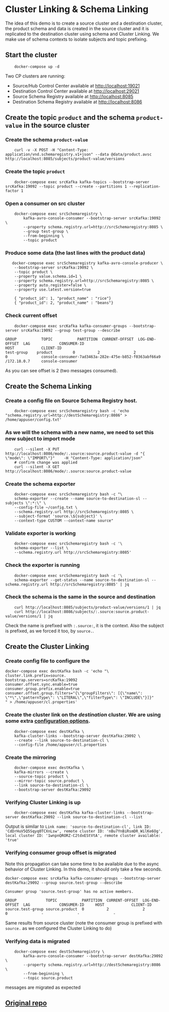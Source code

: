 # Cluster Linking & Schema Linking

The idea of this demo is to create a source cluster and a destination cluster, the product schema and data is created in the source cluster and it is replicated to the destination cluster using schema and Cluster Linking. We make use of schema contexts to isolate subjects and topic prefixing.

## Start the cluster

```shell
    docker-compose up -d
```

Two CP clusters are running:

*  Source/Hub Control Center available at [http://localhost:19021](http://localhost:19021/)
*  Destination Control Center available at [http://localhost:29021](http://localhost:29021/)
*  Source Schema Registry available at [http://localhost:8085](http://localhost:8085/)
*  Destination Schema Registry available at [http://localhost:8086](http://localhost:8086/)

## Create the topic `product` and the schema `product-value` in the source cluster

###  Create the schema `product-value` 

```shell
    curl -v -X POST -H "Content-Type: application/vnd.schemaregistry.v1+json" --data @data/product.avsc http://localhost:8085/subjects/product-value/versions
```

###  Create the topic `product`
```shell
    docker-compose exec srcKafka kafka-topics --bootstrap-server srcKafka:19092 --topic product --create --partitions 1 --replication-factor 1
```

### Open a consumer on src cluster

```shell
    docker-compose exec srcSchemaregistry \
        kafka-avro-console-consumer --bootstrap-server srcKafka:19092 \
        --property schema.registry.url=http://srcSchemaregistry:8085 \
        --group test-group \
        --from-beginning \
        --topic product
```

###  Produce some data (the last lines with the product data)
```shell
   docker-compose exec srcSchemaregistry kafka-avro-console-producer \
    --bootstrap-server srcKafka:19092 \
    --topic product \
    --property value.schema.id=1 \
    --property schema.registry.url=http://srcSchemaregistry:8085 \
    --property auto.register=false \
    --property use.latest.version=true

    { "product_id": 1, "product_name" : "rice"} 
    { "product_id": 2, "product_name" : "beans"} 
```

### Check current offset
```shell
    docker-compose exec srcKafka kafka-consumer-groups --bootstrap-server srcKafka:19092 --group test-group --describe

GROUP           TOPIC           PARTITION  CURRENT-OFFSET  LOG-END-OFFSET  LAG             CONSUMER-ID                                           HOST            CLIENT-ID
test-group    product         0          2               2               0               console-consumer-7ad3463a-282e-475e-b852-f0363abf66a9 /172.18.0.7     console-consumer
```

As you can see offset is 2 (two messages consumed).

## Create the Schema Linking

### Create a config file on Source Schema Registry host.

```shell
    docker-compose exec srcSchemaregistry bash -c 'echo "schema.registry.url=http://destSchemaregistry:8086" > /home/appuser/config.txt'
```

### As we will the schema with a new name, we need to set this new subject to import mode
```shell
    curl --silent -X PUT http://localhost:8086/mode/:.source:source.product-value -d "{  \"mode\": \"IMPORT\"}"    -H "Content-Type: application/json"
    # confirm change was applied
    curl --silent -X GET http://localhost:8086/mode/:.source:source.product-value
```

### Create the schema exporter 
```shell
    docker-compose exec srcSchemaregistry bash -c "\
    schema-exporter --create --name source-to-destination-sl --subjects \":*:\" \
    --config-file ~/config.txt \
    --schema.registry.url http://srcSchemaregistry:8085 \
    --subject-format 'source.\${subject}' \
    --context-type CUSTOM --context-name source"
```

### Validate exporter is working
```shell
    docker-compose exec srcSchemaregistry bash -c '\
    schema-exporter --list \
    --schema.registry.url http://srcSchemaregistry:8085'
````

### Check the exporter is running
```shell
    docker-compose exec srcSchemaregistry bash -c '\
    schema-exporter --get-status --name source-to-destination-sl --schema.registry.url http://srcSchemaregistry:8085' | jq
```

### Check the schema is the same in the source and destination

```shell
    curl http://localhost:8085/subjects/product-value/versions/1 | jq
    curl http://localhost:8086/subjects/:.source:source.product-value/versions/1 | jq
```

Check the name is prefixed with `:.source:`, it is the context. Also the subject is prefixed, as we forced it too, by `source.`.

## Create the Cluster Linking

### Create config file to configure the 
```shell
docker-compose exec destKafka bash -c 'echo "\
cluster.link.prefix=source.
bootstrap.servers=srcKafka:19092
consumer.offset.sync.enable=true 
consumer.group.prefix.enable=true
consumer.offset.group.filters="{\"groupFilters\": [{\"name\": \"*\",\"patternType\": \"LITERAL\",\"filterType\": \"INCLUDE\"}]}"
" > /home/appuser/cl.properties'
```
### Create the cluster link on the *destination* cluster. We are using some extra [configuration options](https://docs.confluent.io/platform/current/multi-dc-deployments/cluster-linking/configs.html#configuration-options).
```shell
    docker-compose exec destKafka \
    kafka-cluster-links --bootstrap-server destKafka:29092 \
    --create --link source-to-destination-cl \
    --config-file /home/appuser/cl.properties
``` 

### Create the mirroring
```shell
    docker-compose exec destKafka \
    kafka-mirrors --create \
    --source-topic product \
    --mirror-topic source.product \
    --link source-to-destination-cl \
    --bootstrap-server destKafka:29092        
``` 

### Verifying Cluster Linking is up

```shell
    docker-compose exec destKafka kafka-cluster-links --bootstrap-server destKafka:29092 --link source-to-destination-cl --list
 ````

Output is similar to `Link name: 'source-to-destination-cl', link ID: 'CdDrHuV5Q5Sqyq0TCXnLsw', remote cluster ID: 'nBu7YnBiRsmDR_WilKe6Og', local cluster ID: '1wnpnQRORZ-C2tdxEStVtA', remote cluster available: 'true'`

### Verifying consumer group offset is migrated

Note this propagation can take some time to be available due to the async behavior of Cluster Linking. In this demo, it should only take a few seconds.

```shell
docker-compose exec srcKafka kafka-consumer-groups --bootstrap-server destKafka:29092 --group source.test-group --describe

Consumer group 'source.test-group' has no active members.

GROUP             TOPIC           PARTITION  CURRENT-OFFSET  LOG-END-OFFSET  LAG             CONSUMER-ID     HOST            CLIENT-ID
source.test-group source.product  0          2               2               0               -               -               -
```

Same results from source cluster (note the consumer group is prefixed with `source.` as we configured the Cluster Linking to do)

### Verifying data is migrated

```shell
    docker-compose exec destSchemaregistry \
        kafka-avro-console-consumer --bootstrap-server destKafka:29092 \
        --property schema.registry.url=http://destSchemaregistry:8086 \
        --from-beginning \
        --topic source.product
```
messages are migrated as expected

## [Original repo](https://github.com/tomasalmeida/cluster-schema-linking-examples)